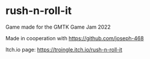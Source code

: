 # rush-n-roll-it
Game made for the GMTK Game Jam 2022

Made in cooperation with https://github.com/joseph-468

Itch.io page: https://troingle.itch.io/rush-n-roll-it
